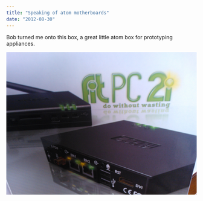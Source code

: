 ```yaml
---
title: "Speaking of atom motherboards"
date: "2012-08-30"
---
```


Bob turned me onto this box, a great little atom box for prototyping appliances.  
  
![](images/WP_000115.jpg)
